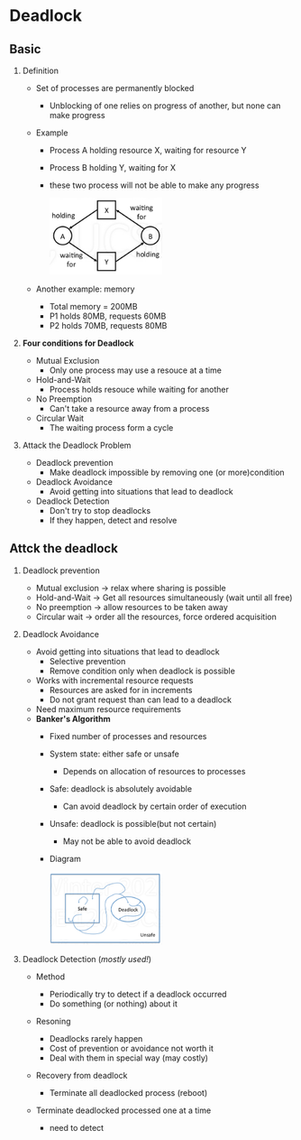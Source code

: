 # Deadlock

## Basic

1. Definition

    - Set of processes are permanently blocked
      - Unblocking of one relies on progress of another, but none can make progress
    - Example
        - Process A holding resource X, waiting for resource Y
        - Process B holding Y, waiting for X
        - these two process will not be able to make any progress

            <img src="./imgs/deadlock.png" width="200">

    - Another example: memory
      - Total memory = 200MB
      - P1 holds 80MB, requests 60MB
      - P2 holds 70MB, requests 80MB

2. __**Four conditions for Deadlock**__

      - Mutual Exclusion
        - Only one process may use a resouce at a time
      - Hold-and-Wait
        - Process holds resouce while waiting for another
      - No Preemption
        - Can't take a resource away from a process
      - Circular Wait
        - The waiting process form a cycle

3. Attack the Deadlock Problem

    - Deadlock prevention
      - Make deadlock impossible by removing one (or more)condition
    - Deadlock Avoidance
      - Avoid getting into situations that lead to deadlock
    - Deadlock Detection
      - Don't try to stop deadlocks
      - If they happen, detect and resolve

## Attck the deadlock

1. Deadlock prevention

    - Mutual exclusion -> relax where sharing is possible
    - Hold-and-Wait -> Get all resources simultaneously (wait until all free)
    - No preemption -> allow resources to be taken away
    - Circular wait -> order all the resources, force ordered acquisition

2. Deadlock Avoidance

    - Avoid getting into situations that lead to deadlock
      - Selective prevention
      - Remove condition only when deadlock is possible
    - Works with incremental resource requests
      - Resources are asked for in increments
      - Do not grant request than can lead to a deadlock
    - Need maximum resource requirements
    - **Banker's Algorithm**
      - Fixed number of processes and resources
      - System state: either safe or unsafe
        - Depends on allocation of resources to processes
      - Safe: deadlock is absolutely avoidable
        - Can avoid deadlock by certain order of execution
      - Unsafe: deadlock is possible(but not certain)
        - May not be able to avoid deadlock
      - Diagram

          <img src="./imgs/banker_algorithm.png" width="200">

3. Deadlock Detection (*mostly used!*)

    - Method
       - Periodically try to detect if a deadlock occurred
       - Do something (or nothing) about it

    - Resoning
       - Deadlocks rarely happen
       - Cost of prevention or avoidance not worth it
       - Deal with them in special way (may costly)

    - Recovery from deadlock
      - Terminate all deadlocked process (reboot)
    - Terminate deadlocked processed one at a time
      - need to detect
